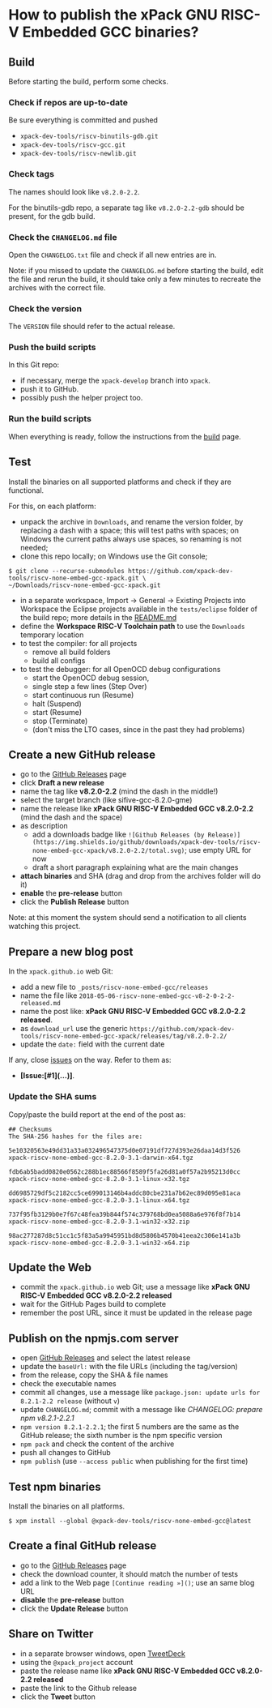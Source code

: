 # How to publish the xPack GNU RISC-V Embedded GCC binaries?

## Build

Before starting the build, perform some checks.

### Check if repos are up-to-date

Be sure everything is committed and pushed

- `xpack-dev-tools/riscv-binutils-gdb.git`
- `xpack-dev-tools/riscv-gcc.git`
- `xpack-dev-tools/riscv-newlib.git`

### Check tags

The names should look like `v8.2.0-2.2`.

For the binutils-gdb repo, a separate tag like `v8.2.0-2.2-gdb` should be 
present, for the gdb build.

### Check the `CHANGELOG.md` file

Open the `CHANGELOG.txt` file and check if 
all new entries are in.

Note: if you missed to update the `CHANGELOG.md` before starting the build, 
edit the file and rerun the build, it should take only a few minutes to 
recreate the archives with the correct file.

### Check the version

The `VERSION` file should refer to the actual release.

### Push the build scripts

In this Git repo:

- if necessary, merge the `xpack-develop` branch into `xpack`.
- push it to GitHub.
- possibly push the helper project too.

### Run the build scripts

When everything is ready, follow the instructions from the 
[build](https://github.com/xpack-dev-tools/riscv-none-embed-gcc-xpack/blob/xpack/README-BUILD.md) 
page.

## Test

Install the binaries on all supported platforms and check if they are 
functional.

For this, on each platform:

- unpack the archive in `Downloads`, and rename the version folder,
  by replacing a dash with a space; this will test paths with spaces;
  on Windows the current paths always use spaces, so renaming is not needed;
- clone this repo locally; on Windows use the Git console;
```
$ git clone --recurse-submodules https://github.com/xpack-dev-tools/riscv-none-embed-gcc-xpack.git \
~/Downloads/riscv-none-embed-gcc-xpack.git
```
- in a separate workspace, Import -> General -> Existing Projects into Workspace
  the Eclipse projects available in the 
  `tests/eclipse` folder of the build repo; more details in the 
  [README.md](https://github.com/xpack-dev-tools/riscv-none-embed-gcc-xpack/blob/xpack/tests/eclipse/README.md)
- define the **Workspace RISC-V Toolchain path** to use the `Downloads` 
  temporary location
- to test the compiler: for all projects
  - remove all build folders 
  - build all configs
- to test the debugger: for all OpenOCD debug configurations
  - start the OpenOCD debug session, 
  - single step a few lines (Step Over)
  - start continuous run (Resume)
  - halt (Suspend)
  - start (Resume)
  - stop (Terminate)
  - (don't miss the LTO cases, since in the past they had problems)

## Create a new GitHub release

- go to the [GitHub Releases](https://github.com/xpack-dev-tools/riscv-none-embed-gcc-xpack/releases) page
- click **Draft a new release**
- name the tag like **v8.2.0-2.2** (mind the dash in the middle!)
- select the target branch (like sifive-gcc-8.2.0-gme)
- name the release like **xPack GNU RISC-V Embedded GCC v8.2.0-2.2** 
(mind the dash and the space)
- as description
  - add a downloads badge like `![Github Releases (by Release)](https://img.shields.io/github/downloads/xpack-dev-tools/riscv-none-embed-gcc-xpack/v8.2.0-2.2/total.svg)`; use empty URL for now
  - draft a short paragraph explaining what are the main changes
- **attach binaries** and SHA (drag and drop from the archives folder will do it)
- **enable** the **pre-release** button
- click the **Publish Release** button

Note: at this moment the system should send a notification to all clients 
watching this project.


## Prepare a new blog post 

In the `xpack.github.io` web Git:

- add a new file to `_posts/riscv-none-embed-gcc/releases`
- name the file like `2018-05-06-riscv-none-embed-gcc-v8-2-0-2-2-released.md`
- name the post like: **xPack GNU RISC-V Embedded GCC v8.2.0-2.2 released**.
- as `download_url` use the generic `https://github.com/xpack-dev-tools/riscv-none-embed-gcc-xpack/releases/tag/v8.2.0-2.2/` 
- update the `date:` field with the current date

If any, close [issues](https://github.com/xpack-dev-tools/riscv-none-embed-gcc-xpack/issues) 
on the way. Refer to them as:

- **[Issue:\[#1\]\(...\)]**.

### Update the SHA sums

Copy/paste the build report at the end of the post as:

```console
## Checksums
The SHA-256 hashes for the files are:

5e10320563e49dd31a33a032496547375d0e07191df727d393e26daa14d3f526
xpack-riscv-none-embed-gcc-8.2.0-3.1-darwin-x64.tgz

fdb6ab5badd0820e0562c288b1ec88566f8589f5fa26d81a0f57a2b95213d0cc
xpack-riscv-none-embed-gcc-8.2.0-3.1-linux-x32.tgz

dd6985729df5c2182cc5ce699013146b4addc80cbe231a7b62ec89d095e81aca
xpack-riscv-none-embed-gcc-8.2.0-3.1-linux-x64.tgz

737f95fb3129b0e7f67c48fea39b844f574c379768bd0ea5088a6e976f8f7b14
xpack-riscv-none-embed-gcc-8.2.0-3.1-win32-x32.zip

98ac277287d8c51cc1c5f83a5a9945951bd8d5806b4570b41eea2c306e141a3b
xpack-riscv-none-embed-gcc-8.2.0-3.1-win32-x64.zip
```

## Update the Web

- commit the `xpack.github.io` web Git; use a message 
  like **xPack GNU RISC-V Embedded GCC v8.2.0-2.2 released**
- wait for the GitHub Pages build to complete
- remember the post URL, since it must be updated in the release page

## Publish on the npmjs.com server

- open [GitHub Releases](https://github.com/xpack-dev-tools/riscv-none-embed-gcc-xpack/releases) 
  and select the latest release
- update the `baseUrl:` with the file URLs (including the tag/version)
- from the release, copy the SHA & file names
- check the executable names
- commit all changes, use a message like `package.json: update urls for 8.2.1-2.2 release` (without `v`)
- update `CHANGELOG.md`; commit with a message like 
  _CHANGELOG: prepare npm v8.2.1-2.2.1_
- `npm version 8.2.1-2.2.1`; the first 5 numbers are the same as the 
  GitHub release; the sixth number is the npm specific version
- `npm pack` and check the content of the archive
- push all changes to GitHub
- `npm publish` (use `--access public` when publishing for the first time)


## Test npm binaries

Install the binaries on all platforms.

```console
$ xpm install --global @xpack-dev-tools/riscv-none-embed-gcc@latest
```

## Create a final GitHub release

- go to the [GitHub Releases](https://github.com/xpack-dev-tools/riscv-none-embed-gcc-xpack/releases) page
- check the download counter, it should match the number of tests
- add a link to the Web page `[Continue reading »]()`; use an same blog URL
- **disable** the **pre-release** button
- click the **Update Release** button

## Share on Twitter

- in a separate browser windows, open [TweetDeck](https://tweetdeck.twitter.com/)
- using the `@xpack_project` account
- paste the release name like **xPack GNU RISC-V Embedded GCC v8.2.0-2.2 released**
- paste the link to the Github release
- click the **Tweet** button
